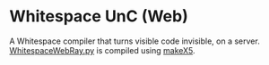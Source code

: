# Whitespace UnC (Web)
A Whitespace compiler that turns visible code invisible, on a server.  
[WhitespaceWebRay.py](./WhitespaceWeb.py) is compiled using [makeX5](https://github.com/ILikePython256/makeX/makeX5.py).

